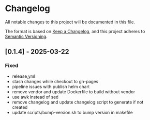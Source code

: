 # Changelog

All notable changes to this project will be documented in this file.

The format is based on [Keep a Changelog](https://keepachangelog.com/en/1.0.0/),
and this project adheres to [Semantic Versioning](https://semver.org/spec/v2.0.0.html).

## [0.1.4] - 2025-03-22

### Fixed
- release,yml
- stash changes while checkout to gh-pages
- pipeline issues with publish helm chart
- remove vendor and update Dockerfile to build without vendor
- use awk instead of sed
- remove changelog and update changelog script to generate if not created
- update scripts/bump-version.sh to bump version in makefile
